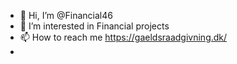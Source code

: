 - 👋 Hi, I’m @Financial46
- 👀 I’m interested in Financial projects
- 📫 How to reach me https://gaeldsraadgivning.dk/
-
<!---
Financial46/Financial46 is a ✨ special ✨ repository because its `README.md` (this file) appears on your GitHub profile.
You can click the Preview link to take a look at your changes.
--->

